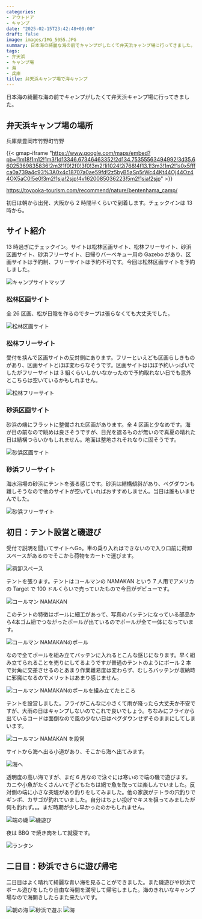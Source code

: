 ```yaml
---
categories:
- アウトドア
- キャンプ
date: "2025-02-15T23:42:48+09:00"
draft: false
image: images/IMG_5055.JPG
summary: 日本海の綺麗な海の前でキャンプがしたくて弁天浜キャンプ場に行ってきました。
tags:
- 弁天浜
- キャンプ場
- 海
- 兵庫
title: 弁天浜キャンプ場で海キャンプ
---
```


日本海の綺麗な海の前でキャンプがしたくて弁天浜キャンプ場に行ってきました。

## 弁天浜キャンプ場の場所

兵庫県豊岡市竹野町竹野

{{< gmap-iframe "https://www.google.com/maps/embed?pb=!1m18!1m12!1m3!1d13346.67346463352!2d134.75355563494992!3d35.66025369835836!2m3!1f0!2f0!3f0!3m2!1i1024!2i768!4f13.1!3m3!1m2!1s0x5fffca0a739a4c93%3A0x4c18707a0ae59fd!2z5byB5aSp5rWc44Kt44Oj44Oz44OX5aC0!5e0!3m2!1sja!2sjp!4v1620085036223!5m2!1sja!2sjp" >}}

<https://toyooka-tourism.com/recommend/nature/bentenhama_camp/>

初日は朝から出発、大阪から 2 時間半くらいで到着します。チェックインは 13
時から。

## サイト紹介

13
時過ぎにチェックイン。サイトは松林区画サイト、松林フリーサイト、砂浜区画サイト、砂浜フリーサイト、日帰りバーベキュー用の
Gazebo
があり、区画サイトは予約制、フリーサイトは予約不可です。今回は松林区画サイトを予約しました。

![キャンプサイトマップ](./images/bentenhamanew.jpg)

### 松林区画サイト

全 26 区画、松が日陰を作るのでタープは張らなくても大丈夫でした。

![松林区画サイト](./images/IMG_5037.JPG)

### 松林フリーサイト

受付を挟んで区画サイトの反対側にあります。フリーといえども区画らしきものがあり、区画サイトとほぼ変わらなそうです。区画サイトはほぼ予約いっぱいでしたがフリーサイトは
3
組くらいしかいなかったので予約取れない日でも意外とこちらは空いているかもしれません。

![松林フリーサイト](./images/IMG_5056.JPG)

### 砂浜区画サイト

砂浜の端にフラットに整備された区画があります。全 4
区画と少なめです。海が目の前なので眺めは良さそうですが、日光を遮るものが無いので真夏の晴れた日は結構つらいかもしれません。地面は整地されそれなりに固そうです。

![砂浜区画サイト](./images/IMG_5051.JPG)

### 砂浜フリーサイト

海水浴場の砂浜にテントを張る感じです。砂浜は結構傾斜があり、ペグダウンも難しそうなので他のサイトが空いていればおすすめしません。当日は誰もいませんでした。

![砂浜フリーサイト](./images/IMG_5050.JPG)

## 初日：テント設営と磯遊び

受付で説明を聞いてサイトへGo。車の乗り入れはできないので入り口前に荷卸スペースがあるのでそこから荷物をカートで運びます。

![荷卸スペース](./images/IMG_5035.JPG)

テントを張ります。テントはコールマンの NAMAKAN という 7 人用でアメリカの
Target で 100 ドルくらいで売っていたもので今日がデビューです。

![コールマン NAMAKAN](./images/IMG_5012.JPG)

このテントの特徴はポールに細工があって、写真のバッテンになっている部品から4本ゴム紐でつながったポールが出ているのでポールが全て一体になっています。

![コールマン NAMAKANのポール](./images/IMG_5017.JPG)

なので全てポールを組み立てバッテンに入れるとこんな感じになります。早く組み立てられることを売りにしてるようですが普通のテントのようにポール
2
本で対角に交差させるのとあまり作業難易度は変わらず、むしろバッテンが収納時に邪魔になるのでメリットはあまり感じません。

![コールマン NAMAKANのポールを組み立てたところ](./images/IMG_5019.JPG)

テントを設営しました。フライがこんなに小さくて雨が降ったら大丈夫か不安ですが、大雨の日はキャンプしないのでこれで良いでしょう。ちなみにフライから出ているコードは面倒なので風の少ない日はペグダウンせずそのままにしてしまいます。

![コールマン NAMAKAN を設営](./images/IMG_5022.JPG)

サイトから海へ出る小道があり、そこから海へ出てみます。

![海へ](./images/IMG_5038.JPG)

透明度の高い海ですが、まだ 6
月なので泳ぐには寒いので端の磯で遊びます。カニや小魚がたくさんいて子どもたちは網で魚を取っては楽しんでいました。反対側の端に小さな突堤があり釣りをしてみました。他の家族がテトラの穴釣りでギンポ、カサゴが釣れていました。自分はちょい投げでキスを狙ってみましたが何も釣れず。。。まだ時期が少し早かったのかもしれません。

![端の磯](./images/IMG_5026.JPG) ![磯遊び](./images/IMG_5027.JPG)

夜は BBQ で焼き肉をして就寝です。

![ランタン](./images/IMG_5047.JPG)

## 二日目：砂浜でさらに遊び帰宅

二日目はよく晴れて綺麗な青い海を見ることができました。また磯遊びや砂浜でボール遊びをしたり自由な時間を満喫して帰宅しました。海のきれいなキャンプ場なので海開きしたらまた来たいです。

![朝の海](./images/IMG_5055.JPG) ![砂浜で遊ぶ](./images/IMG_5054.JPG)
![海](./images/IMG_5049.JPG)
